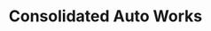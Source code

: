 ---
title: "Consolidated Auto Works"
url: /portland/consolidated-auto-works/
shop: Autowerkstatt
---